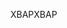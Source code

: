 <span data-ttu-id="e916f-101">XBAP</span><span class="sxs-lookup"><span data-stu-id="e916f-101">XBAP</span></span>